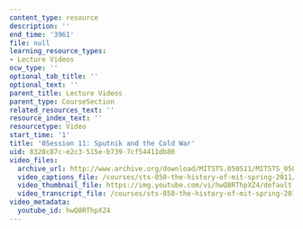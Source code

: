 ```yaml
---
content_type: resource
description: ''
end_time: '3961'
file: null
learning_resource_types:
- Lecture Videos
ocw_type: ''
optional_tab_title: ''
optional_text: ''
parent_title: Lecture Videos
parent_type: CourseSection
related_resources_text: ''
resource_index_text: ''
resourcetype: Video
start_time: '1'
title: '0Session 11: Sputnik and the Cold War'
uid: 8328c87c-e2c3-515e-b739-7cf54411db80
video_files:
  archive_url: http://www.archive.org/download/MITSTS.050S11/MITSTS_050S11lec09_300k.mp4
  video_captions_file: /courses/sts-050-the-history-of-mit-spring-2011/9433d68218735abe96130fcee559d6ec_hwQ8RThpXZ4.vtt
  video_thumbnail_file: https://img.youtube.com/vi/hwQ8RThpXZ4/default.jpg
  video_transcript_file: /courses/sts-050-the-history-of-mit-spring-2011/8e9ee50e9b25be3bb4c5e057d47e8e9b_hwQ8RThpXZ4.pdf
video_metadata:
  youtube_id: hwQ8RThpXZ4
---
```

